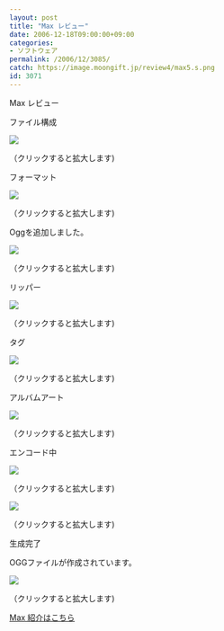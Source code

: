 ```yaml
---
layout: post
title: "Max レビュー"
date: 2006-12-18T09:00:00+09:00
categories:
- ソフトウェア
permalink: /2006/12/3085/
catch: https://image.moongift.jp/review4/max5.s.png
id: 3071
---
```

Max レビュー  
<!--more-->

ファイル構成

  

[![](https://image.moongift.jp/review4/max1.s.png)](https://image.moongift.jp/review4/max1.png)  
  
（クリックすると拡大します)

  

フォーマット

  

[![](https://image.moongift.jp/review4/max2.s.png)](https://image.moongift.jp/review4/max2.png)  
  
（クリックすると拡大します)

  

Oggを追加しました。

  

[![](https://image.moongift.jp/review4/max3.s.png)](https://image.moongift.jp/review4/max3.png)  
  
（クリックすると拡大します)

  

リッパー

  

[![](https://image.moongift.jp/review4/max4.s.png)](https://image.moongift.jp/review4/max4.png)  
  
（クリックすると拡大します)

  

タグ

  

[![](https://image.moongift.jp/review4/max5.s.png)](https://image.moongift.jp/review4/max5.png)  
  
（クリックすると拡大します)

  

アルバムアート

  

[![](https://image.moongift.jp/review4/max6.s.png)](https://image.moongift.jp/review4/max6.png)  
  
（クリックすると拡大します)

  

エンコード中

  

[![](https://image.moongift.jp/review4/max7.s.png)](https://image.moongift.jp/review4/max7.png)  
  
（クリックすると拡大します)

  

[![](https://image.moongift.jp/review4/max8.s.png)](https://image.moongift.jp/review4/max8.png)  
  
（クリックすると拡大します)

  

生成完了

  

OGGファイルが作成されています。

  

[![](https://image.moongift.jp/review4/max9.s.png)](https://image.moongift.jp/review4/max9.png)  
  
（クリックすると拡大します)

  

[Max 紹介はこちら](http://oss.moongift.jp/intro/i-3081.html)

